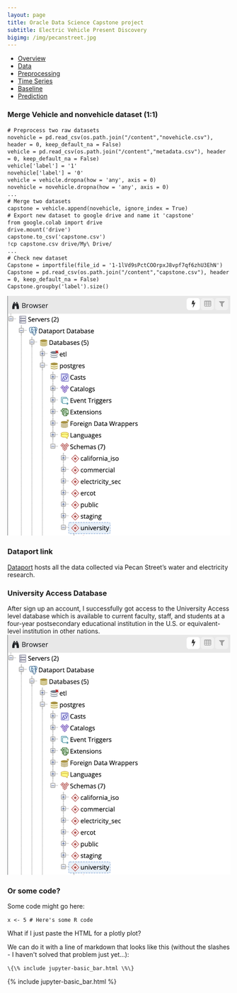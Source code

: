 ```yaml
---
layout: page
title: Oracle Data Science Capstone project
subtitle: Electric Vehicle Present Discovery
bigimg: /img/pecanstreet.jpg
---
```


   <link rel="stylesheet" type="text/css" href="css/main.css" />

   <div id= "main">
		<div id="menubar">
			<ul id="menu">
			    <li><a href="https://monarch2018.github.io/ev_prediction/index.html">Overview</a></li>
			    <li><a href="https://monarch2018.github.io/ev_prediction/data/">Data</a></li>
			    <li class = "selected"><a href="https://monarch2018.github.io/ev_prediction/preprocessing/">Preprocessing</a></li>
			    <li><a href="https://monarch2018.github.io/ev_prediction/timeseries/">Time Series</a></li>
			    <li><a href="https://monarch2018.github.io/ev_prediction/baseline/">Baseline</a></li>
			    <li><a href="https://monarch2018.github.io/ev_prediction/prediction/">Prediction</a></li>
			</ul>
		</div>
	
   </div>

### Merge Vehicle and nonvehicle dataset (1:1)

```
# Preprocess two raw datasets
novehicle = pd.read_csv(os.path.join("/content","novehicle.csv"), header = 0, keep_default_na = False)
vehicle = pd.read_csv(os.path.join("/content","metadata.csv"), header = 0, keep_default_na = False)
vehicle['label'] = '1'
novehicle['label'] = '0'
vehicle = vehicle.dropna(how = 'any', axis = 0)
novehicle = novehicle.dropna(how = 'any', axis = 0)
...
# Merge two datasets
capstone = vehicle.append(novehicle, ignore_index = True)
# Export new dataset to google drive and name it 'capstone'
from google.colab import drive
drive.mount('drive')
capstone.to_csv('capstone.csv')
!cp capstone.csv drive/My\ Drive/
...
# Check new dataset
Capstone = importfile(file_id = '1-1lVd9sPctCOOrpxJ8vpf7qf6zhU3EhN')
Capstone = pd.read_csv(os.path.join("/content","capstone.csv"), header = 0, keep_default_na = False)
Capstone.groupby('label').size()
```
![university](/img/university.png#university)



### Dataport link

[Dataport](https://dataport.cloud/) hosts all the data collected via Pecan Street’s water and electricity research.

### University Access Database 
After sign up an account, I successfully got access to the University Access level database which is available to current faculty, staff, and students at a four-year postsecondary educational institution in the U.S. or equivalent-level institution in other nations. 
![university](/img/university.png#university)


### Or some code?

Some code might go here:

```
x <- 5 # Here's some R code
```

What if I just paste the HTML for a plotly plot?

We can do it with a line of markdown that looks like this (without the slashes - I haven't solved that problem just yet...):
```
\{\% include jupyter-basic_bar.html \%\}
```
{% include jupyter-basic_bar.html %}

